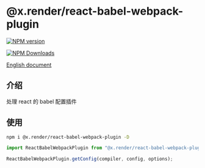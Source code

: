 # @x.render/react-babel-webpack-plugin

<p>
<a href="https://www.npmjs.com/package/@x.render/react-babel-webpack-plugin" target="__blank"><img src="https://img.shields.io/npm/v/@x.render/react-babel-webpack-plugin" alt="NPM version" /></a>

<a href="https://www.npmjs.com/package/@x.render/react-babel-webpack-plugin" target="__blank"><img src="https://img.shields.io/npm/dm/%40x.render%2Freact-babel-webpack-plugin" alt="NPM Downloads" /></a>

</p>

[English document](./README.md)

## 介绍

处理 react 的 babel 配置插件

## 使用

```bash
npm i @x.render/react-babel-webpack-plugin -D
```

```javascript
import ReactBabelWebpackPlugin from "@x.render/react-babel-webpack-plugin";

ReactBabelWebpackPlugin.getConfig(compiler, config, options);
```
